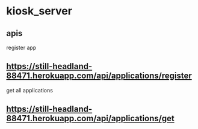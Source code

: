 # kiosk_server

## apis

register app

## https://still-headland-88471.herokuapp.com/api/applications/register
get all applications
## https://still-headland-88471.herokuapp.com/api/applications/get